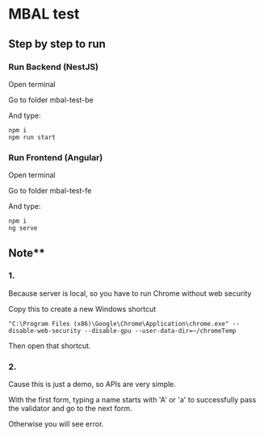 # MBAL test
## Step by step to run
### Run Backend (NestJS)
Open terminal

Go to folder mbal-test-be

And type:
```
npm i
npm run start
```
### Run Frontend (Angular)
Open terminal

Go to folder mbal-test-fe

And type:
```
npm i
ng serve
```
## Note**
### 1.
Because server is local, so you have to run Chrome without web security

Copy this to create a new Windows shortcut
```
"C:\Program Files (x86)\Google\Chrome\Application\chrome.exe" --disable-web-security --disable-gpu --user-data-dir=~/chromeTemp
```
Then open that shortcut.
### 2.
Cause this is just a demo, so APIs are very simple.

With the first form, typing a name starts with 'A' or 'a' to successfully pass the validator and go to the next form.

Otherwise you will see error.

